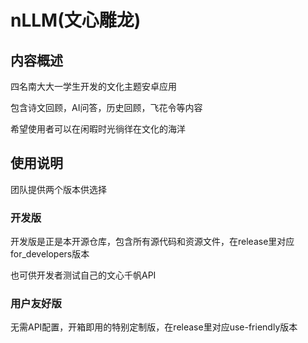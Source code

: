 # nLLM(文心雕龙)

## 内容概述

四名南大大一学生开发的文化主题安卓应用

包含诗文回顾，AI问答，历史回顾，飞花令等内容

希望使用者可以在闲暇时光徜徉在文化的海洋

## 使用说明

团队提供两个版本供选择

### 开发版

开发版是正是本开源仓库，包含所有源代码和资源文件，在release里对应for_developers版本

也可供开发者测试自己的文心千帆API

### 用户友好版

无需API配置，开箱即用的特别定制版，在release里对应use-friendly版本

